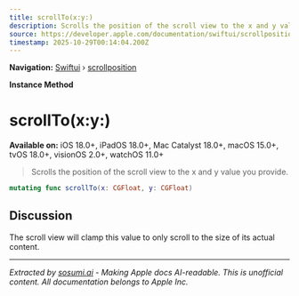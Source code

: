 ```yaml
---
title: scrollTo(x:y:)
description: Scrolls the position of the scroll view to the x and y value you provide.
source: https://developer.apple.com/documentation/swiftui/scrollposition/scrollto(x:y:)
timestamp: 2025-10-29T00:14:04.200Z
---
```


**Navigation:** [Swiftui](/documentation/swiftui) › [scrollposition](/documentation/swiftui/scrollposition)

**Instance Method**

# scrollTo(x:y:)

**Available on:** iOS 18.0+, iPadOS 18.0+, Mac Catalyst 18.0+, macOS 15.0+, tvOS 18.0+, visionOS 2.0+, watchOS 11.0+

> Scrolls the position of the scroll view to the x and y value you provide.

```swift
mutating func scrollTo(x: CGFloat, y: CGFloat)
```

## Discussion

The scroll view will clamp this value to only scroll to the size of its actual content.

---

*Extracted by [sosumi.ai](https://sosumi.ai) - Making Apple docs AI-readable.*
*This is unofficial content. All documentation belongs to Apple Inc.*

